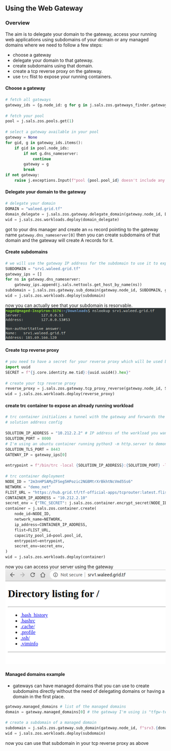 ## Using the Web Gateway

### Overview

The aim is to delegate your domain to the gateway, access your running web applications using subdomains of your domain or any managed domains where we need to follow a few steps:

- choose a gateway
- delegate your domain to that gateway.
- create subdomains using that domain.
- create a tcp reverse proxy on the gateway.
- use `trc` flist to expose your running containers.

#### Choose a gateway

```python
# fetch all gateways
gateway_ids = {g.node_id: g for g in j.sals.zos.gateways_finder.gateways_search() if j.sals.zos.nodes_finder.filter_is_up(g)}

# fetch your pool
pool = j.sals.zos.pools.get(1)

# select a gateway available in your pool
gateway = None
for gid, g in gateway_ids.items():
    if gid in pool.node_ids:
        if not g.dns_nameserver:
            continue
        gateway = g
        break
if not gateway:
    raise j.exceptions.Input(f"pool {pool.pool_id} doesn't include any gateway")
```

#### Delegate your domain to the gateway

```python
# delegate your domain
DOMAIN = "waleed.grid.tf"
domain_delegate = j.sals.zos.gateway.delegate_domain(gateway.node_id, DOMAIN, pool.pool_id)
wid = j.sals.zos.workloads.deploy(domain_delegate)
```

got to your dns manager and create an `ns` record pointing to the gateway name `gateway.dns_nameserver[0]` then you can create subdomains of that domain and the gateway will create A records for it.

#### Create subdomains

```python
# we will use the gateway IP address for the subdomain to use it to expose our workloads
SUBDOMAIN = "srv1.waleed.grid.tf"
gateway_ips = []
for ns in gateway.dns_nameserver:
    gateway_ips.append(j.sals.nettools.get_host_by_name(ns))
subdomain = j.sals.zos.gateway.sub_domain(gateway.node_id, SUBDOMAIN, gateway_ips, pool.pool_id)
wid = j.sals.zos.workloads.deploy(subdomain)
```

now you can actually see that your subdomain is resorvable.
![domain_lookup](./img/01-web-gateway.png)

#### Create tcp reverse proxy

```python
# you need to have a secret for your reverse proxy which will be used by trc container to connect to the gateway. the format is {tid}:{arbitary_value}
import uuid
SECRET = f"{j.core.identity.me.tid}:{uuid.uuid4().hex}"

# create your tcp reverse proxy
reverse_proxy = j.sals.zos.gateway.tcp_proxy_reverse(gateway.node_id, SUBDOMAIN, SECRET, pool.pool_id)
wid = j.sals.zos.workloads.deploy(reverse_proxy)
```

#### create trc container to expose an already running workload

```python
# trc container initializes a tunnel with the gateway and forwards the traffic recieved on that tunnel to a specified address (the workload you want to expose)
# solution address config

SOLUTION_IP_ADDRESS = "10.212.2.2" # IP address of the workload you want to expose
SOLUTION_PORT = 8000
# I'm using an ubuntu container running python3 -m http.server to demonstrate so the below port will not be used
SOLUTION_TLS_PORT = 8443 
GATEWAY_IP = gateway_ips[0]

entrypoint = f"/bin/trc -local {SOLUTION_IP_ADDRESS}:{SOLUTION_PORT} -local-tls {SOLUTION_IP_ADDRESS}:{SOLUTION_TLS_PORT}" f" -remote {GATEWAY_IP}:{gateway.tcp_router_port}"

# trc container deployment
NODE_ID = "2m3nHPSAMyZFSeg5HPozic2NGBMtrXrBkhtNcVmd5Ss6"
NETWORK = "demo_net"
FLIST_URL = "https://hub.grid.tf/tf-official-apps/tcprouter:latest.flist"
CONTAINER_IP_ADDRESS = "10.212.2.10"
secret_env = {"TRC_SECRET": j.sals.zos.container.encrypt_secret(NODE_ID, SECRET)}
container = j.sals.zos.container.create(
    node_id=NODE_ID,
    network_name=NETWORK,
    ip_address=CONTAINER_IP_ADDRESS,
    flist=FLIST_URL,
    capacity_pool_id=pool.pool_id,
    entrypoint=entrypoint,
    secret_env=secret_env,
)
wid = j.sals.zos.workloads.deploy(container)
```

now you can access your server using the gateway
![http_access](./img/02-web-gateway.png)

#### Managed domains example

- gateways can have managed domains that you can use to create subdomains directly without the need of delegating domains or having a domain in the first place.

```python
gateway.managed_domains # list of the managed domains
domain = gateway.managed_domains[0] # the gateway I'm using is "tfgw-testnet-01.gateway.tf"

# create a subdomain of a managed domain
subdomain = j.sals.zos.gateway.sub_domain(gateway.node_id, f"srv3.{domain}", gateway_ips, pool.pool_id)
wid = j.sals.zos.workloads.deploy(subdomain)
```

now you can use that subdomain in your tcp reverse proxy as above
